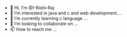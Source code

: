 - 👋 Hi, I’m @I-Rishi-Raj
- 👀 I’m interested in java and c and web development....
- 🌱 I’m currently learning c language ...
- 💞️ I’m looking to collaborate on ...
- 📫 How to reach me ...

<!---
I-Rishi-Raj/I-Rishi-Raj is a ✨ special ✨ repository because its `README.md` (this file) appears on your GitHub profile.
You can click the Preview link to take a look at your changes.
--->
